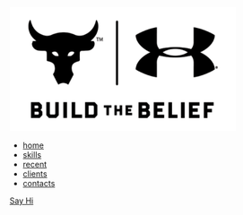 <html>
<head>
  <style>* {
  box-sizing:border-box;
}

body {
  margin:0px;
  padding:0px;
  font:poppins;
}

#main{
  width:100%;
  height:100vh;
  position:relative;
}


nav{
  display:flex;
  justify-content:space-around;
  align-items:center;
  position:fixed;
  top:0;
  left:0;
  width:100%;
  background-color:white;
}

.logo img{
  height:90px
}


.menu{
  list-style:none;
  display:flex;
}


a{text-decoration:none;}

.menu li a{
  height:40px;
  line-height:43px;
  padding:0px 22px;
  margin:3px;
  display:flex;
  font-size:100px:;
  text-transform:uppercase;
  font-wieght:500;
  letter-spacing:1px;
}

.home{margin-top:30px;}</style>
</head>
<body>
  <section id="main">
    <nav>
      <a href="#" class="logo">
      <img src="190919-REBEL-UA-ProjectRock-BTB-Logo-BW.png" alt="The logo of project Rock">
      </a>
      <span class="menu-space"></span>
      <ul class="menu">
        <li><a href="#" class="home">home</a></li>
        <li><a href="#">skills</a></li>
        <li><a href="#">recent</a></li>
        <li><a href="#">clients</a></li>
        <li><a href="#">contacts</a></li>
      </ul>
      <a href="#" class="hey">Say Hi</a>
    </nav>
  </section>
</body>
  
</html>  
